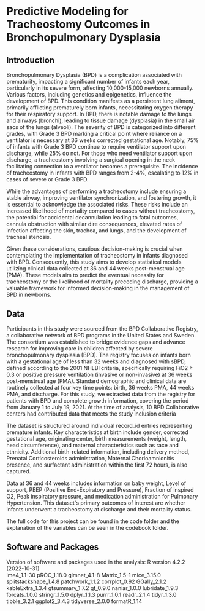 # Predictive Modeling for Tracheostomy Outcomes in Bronchopulmonary Dysplasia

## Introduction

Bronchopulmonary Dysplasia (BPD) is a complication associated with prematurity, impacting a significant number of infants each year, particularly in its severe form, affecting 10,000-15,000 newborns annually. Various factors, including genetics and epigenetics, influence the development of BPD. This condition manifests as a persistent lung ailment, primarily afflicting prematurely born infants, necessitating oxygen therapy for their respiratory support. In BPD, there is notable damage to the lungs and airways (bronchi), leading to tissue damage (dysplasia) in the small air sacs of the lungs (alveoli). The severity of BPD is categorized into different grades, with Grade 3 BPD marking a critical point where reliance on a ventilator is necessary at 36 weeks corrected gestational age. Notably, 75% of infants with Grade 3 BPD continue to require ventilator support upon discharge, while 25% do not. For those who need ventilator support upon discharge, a tracheostomy involving a surgical opening in the neck facilitating connection to a ventilator becomes a prerequisite. The incidence of tracheostomy in infants with BPD ranges from 2-4%, escalating to 12% in cases of severe or Grade 3 BPD.

While the advantages of performing a tracheostomy include ensuring a stable airway, improving ventilator synchronization, and fostering growth, it is essential to acknowledge the associated risks. These risks include an increased likelihood of mortality compared to cases without tracheostomy, the potential for accidental decannulation leading to fatal outcomes, cannula obstruction with similar dire consequences, elevated rates of infection affecting the skin, trachea, and lungs, and the development of tracheal stenosis.

Given these considerations, cautious decision-making is crucial when contemplating the implementation of tracheostomy in infants diagnosed with BPD. Consequently, this study aims to develop statistical models utilizing clinical data collected at 36 and 44 weeks post-menstrual age (PMA). These models aim to predict the eventual necessity for tracheostomy or the likelihood of mortality preceding discharge, providing a valuable framework for informed decision-making in the management of BPD in newborns.

## Data

Participants in this study were sourced from the BPD Collaborative Registry, a collaborative network of BPD programs in the United States and Sweden. The consortium was established to bridge evidence gaps and advance research for improving care in children affected by severe bronchopulmonary dysplasia (BPD). The registry focuses on infants born with a gestational age of less than 32 weeks and diagnosed with sBPD, defined according to the 2001 NHLBI criteria, specifically requiring FiO2 ≥ 0.3 or positive pressure ventilation (invasive or non-invasive) at 36 weeks post-menstrual age (PMA). Standard demographic and clinical data are routinely collected at four key time points: birth, 36 weeks PMA, 44 weeks PMA, and discharge. For this study, we extracted data from the registry for patients with BPD and complete growth information, covering the period from January 1 to July 19, 2021. At the time of analysis, 10 BPD Collaborative centers had contributed data that meets the study inclusion criteria

The dataset is structured around individual record_id entries representing premature infants. Key characteristics at birth include gender, corrected gestational age, originating center, birth measurements (weight, length, head circumference), and maternal characteristics such as race and ethnicity. Additional birth-related information, including delivery method, Prenatal Corticosteroids administration, Maternal Chorioamnionitis presence, and surfactant administration within the first 72 hours, is also captured.

Data at 36 and 44 weeks includes information on baby weight, Level of support, PEEP (Positive End-Expiratory and Pressure), Fraction of inspired O2, Peak inspiratory pressure, and medication administration for Pulmonary Hypertension. This dataset's primary outcomes of interest are whether infants underwent a tracheostomy at discharge and their mortality status.

The full code for this project can be found in the code folder and the explanation of the variables can be seen in the codebook folder.

## Software and Packages

Version of software and packages used in the analysis:
R version 4.2.2 (2022-10-31)  
lme4_1.1-30
pROC_1.18.0
glmnet_4.1-8
Matrix_1.5-1
mice_3.15.0
splitstackshape_1.4.8 patchwork_1.1.2
corrplot_0.92
GGally_2.1.2
kableExtra_1.3.4
gtsummary_1.7.2
gt_0.9.0
naniar_1.0.0
lubridate_1.9.3
forcats_1.0.0 
stringr_1.5.0
dplyr_1.1.3
purrr_1.0.1
readr_2.1.4
tidyr_1.3.0
tibble_3.2.1
ggplot2_3.4.3
tidyverse_2.0.0
formatR_1.14

